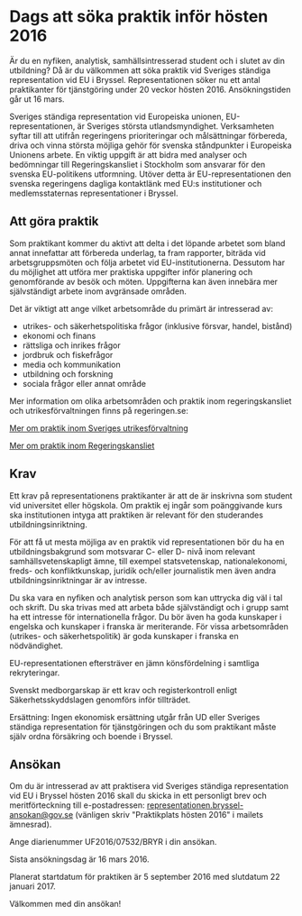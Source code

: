 # Dags att söka praktik inför hösten 2016

Är du en nyfiken, analytisk, samhällsintresserad student och i slutet av din utbildning? Då är du välkommen att söka praktik vid Sveriges ständiga representation vid EU i Bryssel. Representationen söker nu ett antal praktikanter för tjänstgöring under 20 veckor hösten 2016.
Ansökningstiden går ut 16 mars.

Sveriges ständiga representation vid Europeiska unionen, EU-representationen, är Sveriges största utlandsmyndighet. Verksamheten syftar till att utifrån regeringens prioriteringar och målsättningar förbereda, driva och vinna största möjliga gehör för svenska ståndpunkter i Europeiska Unionens arbete. En viktig uppgift är att bidra med analyser och bedömningar till Regeringskansliet i Stockholm som ansvarar för den svenska EU-politikens utformning. Utöver detta är EU-representationen den svenska regeringens dagliga kontaktlänk med EU:s institutioner och medlemsstaternas representationer i Bryssel.

## Att göra praktik

Som praktikant kommer du aktivt att delta i det löpande arbetet som bland annat innefattar att förbereda underlag, ta fram rapporter, biträda vid arbetsgruppsmöten och följa arbetet vid EU-institutionerna. Dessutom har du möjlighet att utföra mer praktiska uppgifter inför planering och genomförande av besök och möten. Uppgifterna kan även innebära mer självständigt arbete inom avgränsade områden.

Det är viktigt att ange vilket arbetsområde du primärt är intresserad av:

* utrikes- och säkerhetspolitiska frågor (inklusive försvar, handel, bistånd)
* ekonomi och finans
* rättsliga och inrikes frågor
* jordbruk och fiskefrågor
* media och kommunikation
* utbildning och forskning
* sociala frågor eller annat område

Mer information om olika arbetsområden och praktik inom regeringskansliet och utrikesförvaltningen finns på regeringen.se:

[Mer om praktik inom Sveriges utrikesförvaltning](http://www.regeringen.se/jobba-hos-oss/student-och-praktik/praktik-inom-utrikesforvaltningen/ "Mer")

[Mer om praktik inom Regeringskansliet](http://www.regeringen.se/jobba-hos-oss/student-och-praktik/ "Mer")

## Krav

Ett krav på representationens praktikanter är att de är inskrivna som student vid universitet eller högskola. Om praktik ej ingår som poänggivande kurs ska institutionen intyga att praktiken är relevant för den studerandes utbildningsinriktning.

För att få ut mesta möjliga av en praktik vid representationen bör du ha en utbildningsbakgrund som motsvarar C- eller D- nivå inom relevant samhällsvetenskapligt ämne, till exempel statsvetenskap, nationalekonomi, freds- och konfliktkunskap, juridik och/eller journalistik men även andra utbildningsinriktningar är av intresse.

Du ska vara en nyfiken och analytisk person som kan uttrycka dig väl i tal och skrift. Du ska trivas med att arbeta både självständigt och i grupp samt ha ett intresse för internationella frågor. Du bör även ha goda kunskaper i engelska och kunskaper i franska är meriterande. För vissa arbetsområden (utrikes- och säkerhetspolitik) är goda kunskaper i franska en nödvändighet.

EU-representationen eftersträver en jämn könsfördelning i samtliga rekryteringar.

Svenskt medborgarskap är ett krav och registerkontroll enligt Säkerhetsskyddslagen genomförs inför tillträdet.

Ersättning: Ingen ekonomisk ersättning utgår från UD eller Sveriges ständiga representation för tjänstgöringen och du som praktikant måste själv ordna försäkring och boende i Bryssel.

## Ansökan

Om du är intresserad av att praktisera vid Sveriges ständiga representation vid EU i Bryssel hösten 2016 skall du skicka in ett personligt brev och meritförteckning till e-postadressen: representationen.bryssel-ansokan@gov.se (vänligen skriv "Praktikplats hösten 2016" i mailets ämnesrad).

Ange diarienummer UF2016/07532/BRYR i din ansökan.

Sista ansökningsdag är 16 mars 2016.

Planerat startdatum för praktiken är 5 september 2016 med slutdatum 22 januari 2017.

Välkommen med din ansökan!
